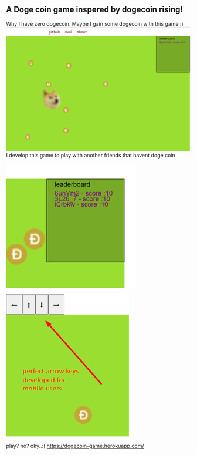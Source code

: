 ## A Doge coin game inspered by dogecoin rising!
Why I have zero dogecoin. Maybe I gain some dogecoin with this game :)
![](1.png)
I develop this game to play with another friends that havent doge coin

![](3.png)
 
![](2.png) 

play? no? oky..:(
https://dogecoin-game.herokuapp.com/

